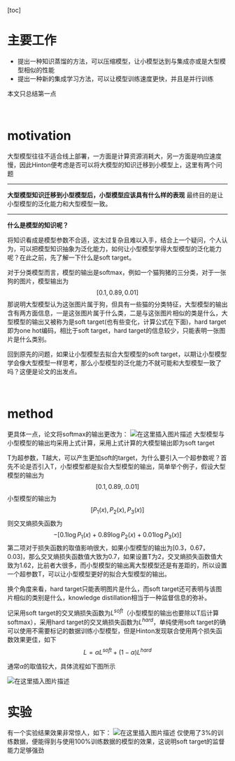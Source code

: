 [toc]



# 主要工作
- 提出一种知识蒸馏的方法，可以压缩模型，让小模型达到与集成亦或是大型模型相似的性能
- 提出一种新的集成学习方法，可以让模型训练速度更快，并且是并行训练

本文只总结第一点

<br>

# motivation
大型模型往往不适合线上部署，一方面是计算资源消耗大，另一方面是响应速度慢，因此Hinton便考虑是否可以将大模型的知识迁移到小模型上，这里有两个问题

----

**大型模型知识迁移到小型模型后，小型模型应该具有什么样的表现**
最终目的是让小型模型的泛化能力和大型模型一致。

----

**什么是模型的知识呢？**

将知识看成是模型参数不合适，这太过复杂且难以入手，结合上一个疑问，个人认为，可以把模型知识抽象为泛化能力，如何让小型模型学得大型模型的泛化能力呢？在此之前，先了解一下什么是soft target。

对于分类模型而言，模型的输出是softmax，例如一个猫狗猪的三分类，对于一张狗的图片，模型输出为
$$
[0.1,0.89,0.01]
$$
那说明大型模型认为这张图片属于狗，但具有一些猫的分类特征，大型模型的输出含有两方面信息，一是这张图片属于什么类，二是与这张图片相似的类是什么，大型模型的输出又被称为是soft target(也有些变化，计算公式在下面)，hard target即为one hot编码，相比于soft target，hard target的信息较少，只能表明一张图片是什么类别。

回到原先的问题，如果让小型模型去拟合大型模型的soft target，以期让小型模型学会像大型模型一样思考，那么小型模型的泛化能力不就可能和大型模型一致了吗？这便是论文的出发点。

<br>

# method

更具体一点，论文将softmax的输出更改为：
![在这里插入图片描述](https://img-blog.csdnimg.cn/20191127093057661.png)
大型模型与小型模型的输出均采用上式计算，采用上式计算的大模型输出即为soft target

T为超参数，T越大，可以产生更加soft的target，为什么要引入一个超参数呢？首先不论是否引入T，小型模型都是拟合大型模型的输出，简单举个例子，假设大型模型的输出为
$$[0.1,0.89,.0.01]$$
小型模型的输出为
$$[P_1(x),P_2(x),P_3(x)]$$
则交叉熵损失函数为
$$
-[0.1\log P_1(x)+0.89\log P_2(x)+0.01\log P_3(x)]
$$
第二项对于损失函数的取值影响很大，如果小型模型的输出为[0.3，0.67，0.03]，那么交叉熵损失函数值大致为0.7，如果设置T为2，交叉熵损失函数值大致为1.62，比前者大很多，而小型模型的输出离大型模型还是有差距的，所以设置一个超参数T，可以让小型模型更好的拟合大型模型的输出。

换个角度来看，hard target只能表明图片是什么，而soft target还可表明与该图片相似的类别是什么，knowledge distillation相当于一种监督信息的弥补。

记采用soft target的交叉熵损失函数为$L^{soft}$（小型模型的输出也要除以T后计算softmax），采用hard target的交叉熵损失函数为$L^{hard}$，单纯使用soft target的确可以使用不需要标记的数据训练小型模型，但是Hinton发现联合使用两个损失函数效果更佳，如下
$$L=\alpha L^{soft}+(1-\alpha) L^{hard}$$

通常$\alpha$的取值较大，具体流程如下图所示

![在这里插入图片描述](https://img-blog.csdnimg.cn/20191127104641134.png?x-oss-process=image/watermark,type_ZmFuZ3poZW5naGVpdGk,shadow_10,text_aHR0cHM6Ly9ibG9nLmNzZG4ubmV0L2RoYWl1ZGE=,size_16,color_FFFFFF,t_70)
<br>

# 实验
有一个实验结果效果非常惊人，如下：
![在这里插入图片描述](https://img-blog.csdnimg.cn/20191127105018981.png?x-oss-process=image/watermark,type_ZmFuZ3poZW5naGVpdGk,shadow_10,text_aHR0cHM6Ly9ibG9nLmNzZG4ubmV0L2RoYWl1ZGE=,size_16,color_FFFFFF,t_70)
仅使用了3%的训练数据，便能得到与使用100%训练数据的模型的效果，这说明soft target的监督能力足够强劲
